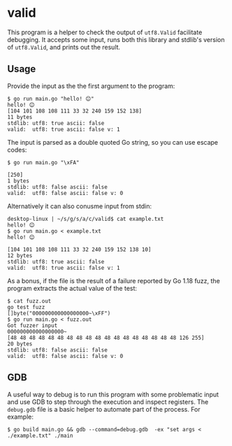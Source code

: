 # valid

This program is a helper to check the output of `utf8.Valid` facilitate
debugging. It accepts some input, runs both this library and stdlib's version of
`utf8.Valid`, and prints out the result.

## Usage

Provide the input as the the first argument to the program:

```
$ go run main.go "hello! 😊"
hello! 😊
[104 101 108 108 111 33 32 240 159 152 138]
11 bytes
stdlib: utf8: true ascii: false
valid:  utf8: true ascii: false v: 1
```

The input is parsed as a double quoted Go string, so you can use escape codes:

```
$ go run main.go "\xFA"

[250]
1 bytes
stdlib: utf8: false ascii: false
valid:  utf8: false ascii: false v: 0
```

Alternatively it can also conusme input from stdin:

```
desktop-linux | ~/s/g/s/a/c/valid$ cat example.txt
hello! 😊
$ go run main.go < example.txt
hello! 😊

[104 101 108 108 111 33 32 240 159 152 138 10]
12 bytes
stdlib: utf8: true ascii: false
valid:  utf8: true ascii: false v: 1
```

As a bonus, if the file is the result of a failure reported by Go 1.18 fuzz, the
program extracts the actual value of the test:

```
$ cat fuzz.out
go test fuzz
[]byte("000000000000000000~\xFF")
$ go run main.go < fuzz.out
Got fuzzer input
000000000000000000~
[48 48 48 48 48 48 48 48 48 48 48 48 48 48 48 48 48 48 126 255]
20 bytes
stdlib: utf8: false ascii: false
valid:  utf8: false ascii: false v: 0
```

## GDB

A useful way to debug is to run this program with some problematic input and use
GDB to step through the execution and inspect registers. The `debug.gdb` file is
a basic helper to automate part of the process. For example:

```
$ go build main.go && gdb --command=debug.gdb  -ex "set args < ./example.txt" ./main
```
